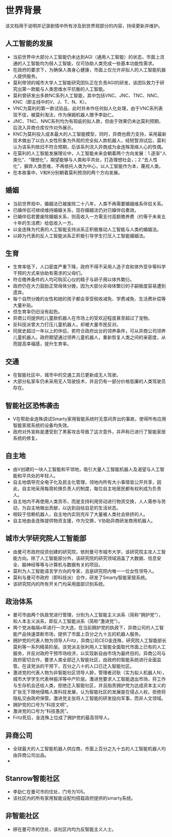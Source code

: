 # 世界背景
该文档用于说明并记录剧情中所有涉及到世界观部分的内容，持续更新并维护。


## 人工智能的发展
- 当前世界中大部分人工智能仍未达到AGI（通用人工智能）的状态，市面上流通的人工智能均为弱人工智能，仅可协助人类完成一些基本功能性需求。
- 在政府的要求下，为确保人类身心健康，市面上仅允许非拟人的人工智能机器人提供服务。
- 莫利带领的城市大学人工智能研究团队正在负责AGI的研发，该团队致力于研究出第一款能与人类思维水平抗衡的人工智能。
- 莫利曾研发出多款NC系列人工智能，其中包括VNC、JNC、TNC、NNC、KNC（即主线中的V、J、T、N、K）。
- VNC为莫利的第一款试验品，此时并未作任何拟人化处理，由于VNC系列表现不佳，被莫利淘汰，作为保姆机器人赠予李劼仁。
- JNC、TNC、NNC系列均为有瑕疵的拟人款，但由于效果仍未达莫利预期，后流入异商仓库仅作对外展示。
- KNC为莫利投入成本最大的人工智能模型，同时，异商也鼎力支持，采用最新技术做出了以白人女性形象为外观的完全拟人款机器人，经短暂测试后，莫利认为该系列依旧不符合预期，后该系列流入异商成为金连殊笼络人心的性偶。
- 在莫利的人工智能发展理论中，人工智能未来会朝着两个方向发展：1.逐渐“人类化”、“理想化”，期望能够与人类和平共处，打造理想社会，；2.“去人性化”，摒弃人类思维，不再依托人类为中心，以人工智能作为本，蔑视人类。
- 在本故事中，V和K分别朝着莫利预测的两个方向发展。


## 婚姻
- 当前世界观中，婚姻法已被废除二十八年，人类不再需要婚姻维系伴侣关系。
- 已婚伴侣可继续维持婚姻关系，现存婚姻法仍对已婚伴侣奏效。
- 已婚伴侣若要废除婚姻关系，则高收入一方需支付高额赡养费（约等于未来五十年的生活费）给低收入一方。
- 以金连殊为代表的人工智能支持派系正积极推动人工智能与人类的婚姻法。
- 以婷为代表的反人工智能派系正积极引导学生打压人工智能婚姻法。


## 生育
- 生育率低下，人口密度严重下降，政府不得不采用人造子宫和体外受孕等科学干预的方式来协助有需求的父母们。
- 符合赡养条件的人均可购买心仪的精子与卵子用以体外繁衍。
- 政府仍在大力鼓励正常母体分娩，因为大部分非母体繁衍的子嗣极度容易遭到遗弃。
- 每个自然分娩的女性和她的孩子都会享受税收减免、学费减免、生活费补偿等大量补贴。
- 但生育率仍旧没有起色。
- 异商公司提供的儿童款机器人在市场上的受欢迎程度甚至超过了宠物。
- 反科技派曾大力打压儿童机器人，却被大量市民反对。
- 同居史超过一年以上的伴侣，若符合政府出台的领养条件，可从异商公司领养儿童机器人。政府期望通过领养儿童机器人，重新恢复人类之间的亲密度，从而提高幸福感，提升生育率。


## 交通
- 在智能社区中，城市中的交通工具已更新成无人驾驶。
- 大部分私家车仍未采用无人驾驶技术，并且仍有一部分价格低廉的人类驾驶员存在。


## 智能社区恐怖袭击
- V在帮助金连殊调试Smarty家用智能系统时无意间弄出的事故，使得所有应用智能家居系统的设备均失效。
- 政府对外宣称是遭受到了黑客攻击导致了这次意外，并声称已进行了智能家居系统的修复。


## 自主地
- 由V创建的一块人工智能和平领地，吸引大量人工智能机器人及渴望与人工智能和平共处的年轻人。
- 自主地倡导完全电子化及民主化管理，领地内所有大小事情皆公开共享，因此，自主地采用每周轮换负责人的制度，每位自主地居民都有权利成为负责人。
- 自主地内不再使用人类货币，而是支持利用劳动进行物资交换，人人需参与劳动，为自主地做出贡献，以达到自给自足的生活状态。
- 相较于信赖机器人，自主地内实则充斥了大量被人类社会排挤的人。
- 自主地由金连殊提供物资支援，作为交换，V协助异商研发商用机器人。


## 城市大学研究院人工智能部
- 由曼可市政府投资创建的研究院，依附曼可市城市大学，该研究院主攻人工智能方向。除了人工智能部分外，该研究院的研究领域涵盖了大数据、信息安全、脑神经等等与计算机与数据有关的项目。
- 莫利为人工智能语言学方向的专家，且是研究院内唯一一位女性领导人。
- 莫利与曼可市政府（即科技派）合作，研发了Smarty智能家居系统。
- 该研究院内的所有开关门均采用面部识别系统。


## 政治体系
- 曼可市由两个执政党进行管理，分别为人工智能主义派系（简称“拥护党”），和人本主义派系，即反人工智能派系（简称“激进党”）。
- 两个党派每隔x年进行一次大选，在当前拥护党的执政下，异商公司的人工智能产品快速垄断市场，提供了市面上百分之九十五的机器人服务。
- 拥护党的代表人物为领导人Fritz，异商公司CEO金连殊，研究院人工智能部长莫利等一系列精英阶层。该党派主张利用人工智能全面取代市面上已有的人工服务，并反对政府干预市场经济，以实现新自由市场为最终目的。异商公司与政府密切合作，要求人类全部迁入智能社区，由政府的智能系统进行全面监管。在该党派的干预下，百分之八十的人口已迁入智能社区。
- 激进党的代表人物为非智能社区领导人婷，管理者迟耿（实为拟人机器人N），城市大学学生代表林振洋等中产阶层。激进党要求人工智能退出市场，将工作与生存机会还给人类，拒绝迁入智能社区，并且指责拥护党为达成资本主义的扩张无下限地侵略人类科技发展，认为智能社区的发展是在侵占人权，拒绝将隐私交由政府保管。激进党主张将人工智能的研发投向军事，而非人文领域。
- 拥护党的口号为“科技文明”。
- 激进党的口号为“科技愚民”。
- Fritz死后，金连殊上位成了拥护党的最高领导人。


## 异商公司
- 全球最大的人工智能机器人供应商，市面上百分之九十五的人工智能机器人均由异商公司出品。
- 


## Stanrow智能社区
- 李劼仁在曼可市的住处，门号为105。
- 该社区内的所有家用智能设配均搭载政府提供的smarty系统。


## 非智能社区
- 婷在曼可市的住处，该社区内均为反智能主义人士。